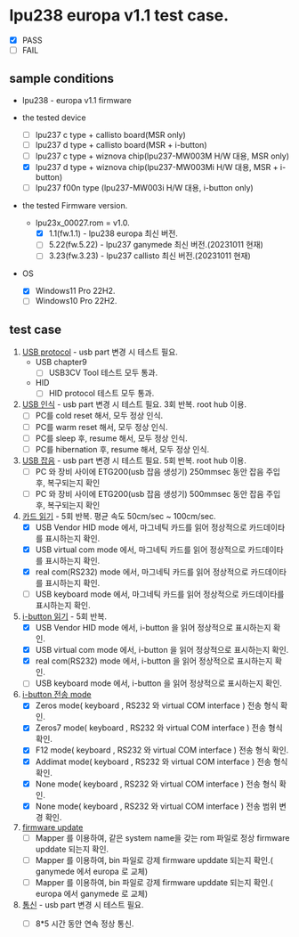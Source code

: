# lpu238 europa v1.1 test case.
* [x] PASS
* [ ] FAIL

## sample conditions
* lpu238 - europa v1.1 firmware

* the tested device
  * [ ] lpu237 c type + callisto board(MSR only)
  * [ ] lpu237 d type + callisto board(MSR + i-button)
  * [ ] lpu237 c type + wiznova chip(lpu237-MW003M H/W 대용, MSR only)
  * [x] lpu237 d type + wiznova chip(lpu237-MW003Mi H/W 대용, MSR + i-button)
  * [ ] lpu237 f00n type (lpu237-MW003i H/W 대용, i-button only)
 
* the tested Firmware version.
  * lpu23x_00027.rom = v1.0.
    * [x] 1.1(fw.1.1) - lpu238 europa 최신 버전.
    * [ ] 5.22(fw.5.22) - lpu237 ganymede 최신 버전.(20231011 현재)
    * [ ] 3.23(fw.3.23) - lpu237 callisto 최신 버전.(20231011 현재)

* OS
  * [x] Windows11 Pro 22H2.
  * [ ] Windows10 Pro 22H2.

## test case
1. <u>USB protocol</u> - usb part 변경 시 테스트 필요.
    * USB chapter9 
      + [ ] USB3CV Tool 테스트 모두 통과.
    * HID 
      + [ ] HID protocol 테스트 모두 통과.

2. <u>USB 인식</u> - usb part 변경 시 테스트 필요. 3회 반복. root hub 이용. 
    * [ ] PC를 cold reset 해서, 모두 정상 인식.
    * [ ] PC를 warm reset 해서, 모두 정상 인식.
    * [ ] PC를 sleep 후, resume 해서, 모두 정상 인식.
    * [ ] PC를 hibernation 후, resume 해서, 모두 정상 인식.

3. <u>USB 잡음</u> - usb part 변경 시 테스트 필요. 5회 반복. root hub 이용.
    * [ ] PC 와 장비 사이에 ETG200(usb 잡음 생성기) 250mmsec 동안 잡음 주입 후, 복구되는지 확인
    * [ ] PC 와 장비 사이에 ETG200(usb 잡음 생성기) 500mmsec 동안 잡음 주입 후, 복구되는지 확인

4. <u>카드 읽기</u> - 5회 반복. 평균 속도 50cm/sec ~ 100cm/sec.
    * [x] USB Vendor HID mode 에서, 마그네틱 카드를 읽어 정상적으로 카드데이타를 표시하는지 확인.
    * [x] USB virtual com mode 에서, 마그네틱 카드를 읽어 정상적으로 카드데이타를 표시하는지 확인.
    * [x] real com(RS232) mode 에서, 마그네틱 카드를 읽어 정상적으로 카드데이타를 표시하는지 확인.
    * [ ] USB keyboard mode 에서, 마그네틱 카드를 읽어 정상적으로 카드데이타를 표시하는지 확인.

5. <u>i-button 읽기</u> - 5회 반복.
    * [x] USB Vendor HID mode 에서, i-button 을 읽어 정상적으로 표시하는지 확인.
    * [x] USB virtual com mode 에서, i-button 을 읽어 정상적으로 표시하는지 확인.
    * [x] real com(RS232) mode 에서, i-button 을 읽어 정상적으로 표시하는지 확인.
    * [ ] USB keyboard mode 에서, i-button 을 읽어 정상적으로 표시하는지 확인.

6. <u>[i-button 전송 mode](https://blog.naver.com/elpusk/222928056691)</u>
    * [x] Zeros mode( keyboard , RS232 와 virtual COM  interface ) 전송 형식 확인.
    * [x] Zeros7 mode( keyboard , RS232 와 virtual COM  interface ) 전송 형식 확인.
    * [x] F12 mode( keyboard , RS232 와 virtual COM  interface ) 전송 형식 확인.
    * [x] Addimat mode( keyboard , RS232 와 virtual COM  interface ) 전송 형식 확인.
    * [x] None mode( keyboard , RS232 와 virtual COM  interface ) 전송 형식 확인.
    * [x] None mode( keyboard , RS232 와 virtual COM  interface ) 전송 범위 변경 확인.

7. <u>firmware update</u>
    * [ ] Mapper 를 이용하여, 같은 system name을 갖는 rom 파일로 정상 firmware upddate 되는지 확인.
    * [ ] Mapper 를 이용하여, bin 파일로 강제 firmware upddate 되는지 확인.( ganymede 에서 europa 로 교체)
    * [ ] Mapper 를 이용하여, bin 파일로 강제 firmware upddate 되는지 확인.( europa 에서 ganymede 로 교체)

8. <u>통신</u> - usb part 변경 시 테스트 필요.
    * [ ] 8*5 시간 동안 연속 정상 통신.

 